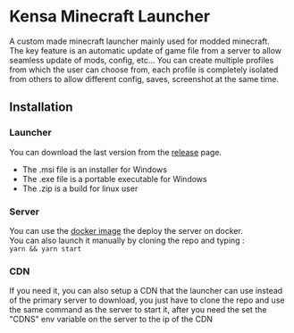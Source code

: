 # Kensa Minecraft Launcher

A custom made minecraft launcher mainly used for modded minecraft.\
The key feature is an automatic update of game file from a server to allow seamless update of mods, config, etc...
You can create multiple profiles from which the user can choose from, each profile is completely isolated from others to allow different config, saves, screenshot at the same time.

## Installation

### Launcher

You can download the last version from the [release](https://github.com/Kensaa/kensa-minecraft-launcher/releases/latest) page.

-   The .msi file is an installer for Windows
-   The .exe file is a portable executable for Windows
-   The .zip is a build for linux user

### Server

You can use the [docker image](https://hub.docker.com/repository/docker/kensa/kensa-minecraft-launcher-server/general) the deploy the server on docker.\
You can also launch it manually by cloning the repo and typing :\
`yarn && yarn start`

### CDN

If you need it, you can also setup a CDN that the launcher can use instead of the primary server to download, you just have to clone the repo and use the same command as the server to start it, after you need the set the "CDNS" env variable on the server to the ip of the CDN
